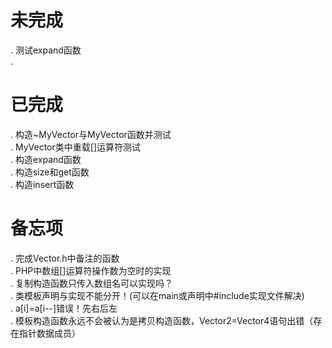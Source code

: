 # 未完成  
. 测试expand函数  
.   

# 已完成  
. 构造~MyVector与MyVector函数并测试  
. MyVector类中重载[]运算符测试  
. 构造expand函数  
. 构造size和get函数  
. 构造insert函数  


# 备忘项  
. 完成Vector.h中备注的函数  
. PHP中数组[]运算符操作数为空时的实现  
. 复制构造函数只传入数组名可以实现吗？  
. 类模板声明与实现不能分开！(可以在main或声明中#include实现文件解决)  
. a[i]=a[i--]错误！先右后左  
. 模板构造函数永远不会被认为是拷贝构造函数，Vector2=Vector4语句出错（存在指针数据成员）  